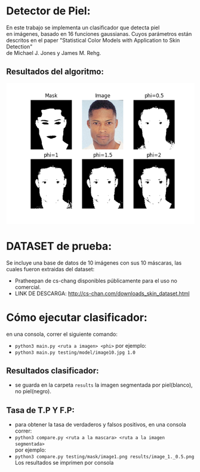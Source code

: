 # Detector de Piel:
En este trabajo se implementa un clasificador que detecta piel  
en imágenes, basado en 16 funciones gaussianas. Cuyos parámetros están  
descritos en el paper "Statistical Color Models with Application to Skin Detection"  
 de Michael J. Jones y James M. Rehg.

## Resultados del algoritmo:
![subplot](https://github.com/gabrielaelisa/SkinDetector/blob/master/results/plot.png)


# DATASET de prueba:
Se incluye una base de datos de 10 imágenes con sus 10 máscaras,
las cuales fueron extraidas del dataset:
   - Pratheepan de cs-chang  disponibles públicamente
para el uso no comercial.
   - LINK DE DESCARGA:
http://cs-chan.com/downloads_skin_dataset.html

# Cómo ejecutar clasificador:
en una consola, correr el siguiente comando:
- ``` python3 main.py <ruta a imagen> <phi> ```
por ejemplo:
- ``` python3 main.py testing/model/image10.jpg 1.0 ```

## Resultados clasificador:
- se guarda en la carpeta `results` la imagen segmentada por piel(blanco), no piel(negro).

## Tasa de T.P Y F.P:
- para obtener la tasa de verdaderos y falsos positivos, en una consola correr:
- ``` python3 compare.py <ruta a la mascara> <ruta a la imagen segmentada> ```  
por ejemplo:
- ``` python3 compare.py testing/mask/image1.png results/image_1._0.5.png ```  
Los resultados se imprimen por consola
